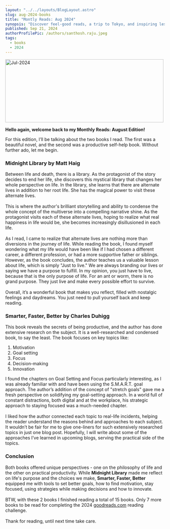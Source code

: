 ```yaml
---
layout: "../../layouts/BlogLayout.astro"
slug: aug-2024-books
title: "Montly Reads: Aug 2024"
synopsis: "Discover feel-good reads, a trip to Tokyo, and inspiring lessons from incredible leaders—all in this month's edition!"
published: Sep 21, 2024
authorProfilePic: /authors/santhosh.raju.jpeg
tags:
  - books
  - 2024
---
```


<div class="w-full flex flex-row justify-center">
  <img src="/aug-2024/cover.jpg" alt="Jul-2024" width="500" height="200" />
</div>

**Hello again, welcome back to my Monthly Reads: August Edition!**

For this edition, I’ll be talking about the two books I read. The first was a beautiful novel, and the second was a productive self-help book. Without further ado, let me begin.
<br/>

### Midnight Library by Matt Haig

Between life and death, there is a library. As the protagonist of the story decides to end her life, she discovers this mystical library that changes her whole perspective on life. In the library, she learns that there are alternate lives in addition to her root life. She has the magical power to visit these alternate lives.
<br/><br/>
This is where the author's brilliant storytelling and ability to condense the whole concept of the multiverse into a compelling narrative shine. As the protagonist visits each of these alternate lives, hoping to realize what real happiness in life would be, she becomes increasingly disillusioned in each life.
<br/><br/>
As I read, I came to realize that alternate lives are nothing more than diversions in the journey of life. While reading the book, I found myself wondering what my life would have been like if I had chosen a different career, a different profession, or had a more supportive father or siblings. However, as the book concludes, the author teaches us a valuable lesson about life, which is simply "Just to live." We are always branding our lives or saying we have a purpose to fulfill. In my opinion, you just have to live, because that is the only purpose of life. For an ant or worm, there is no grand purpose. They just live and make every possible effort to survive.
<br/><br/>
Overall, it’s a wonderful book that makes you reflect, filled with nostalgic feelings and daydreams. You just need to pull yourself back and keep reading.

### Smarter, Faster, Better by Charles Duhigg

This book reveals the secrets of being productive, and the author has done extensive research on the subject. It is a well-researched and condensed book, to say the least. The book focuses on key topics like:

1. Motivation
2. Goal setting
3. Focus
4. Decision-making
5. Innovation

I found the chapters on Goal Setting and Focus particularly interesting, as I was already familiar with and have been using the S.M.A.R.T. goal approach. The author’s addition of the concept of "stretch goals" gave me a fresh perspective on solidifying my goal-setting approach. In a world full of constant distractions, both digital and at the workplace, his strategic approach to staying focused was a much-needed chapter.
<br/><br/>
I liked how the author connected each topic to real-life incidents, helping the reader understand the reasons behind and approaches to each subject. It wouldn’t be fair for me to give one-liners for such extensively researched topics in just one blog post. Hopefully, I will write about some of the approaches I’ve learned in upcoming blogs, serving the practical side of the topics.

### Conclusion

Both books offered unique perspectives - one on the philosophy of life and the other on practical productivity. While **Midnight Library** made me reflect on life's purpose and the choices we make, **Smarter, Faster, Better** equipped me with tools to set better goals, how to find motivation, stay focused, using strategies while making decisions and how to innovate.
<br/><br/>
BTW, with these 2 books I finished reading a total of 15 books. Only 7 more books to be read for completing the 2024 [goodreads.com](https://www.goodreads.com/user_challenges/51215057) reading challenge.
<br/><br/>
Thank for reading, until next time take care.
